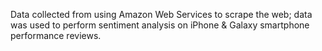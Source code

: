 Data collected from using Amazon Web Services to scrape the web; data was used to perform sentiment analysis on iPhone & Galaxy smartphone performance reviews. 
